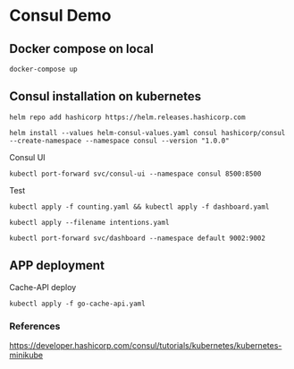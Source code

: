 # Consul Demo

## Docker compose on local

    docker-compose up

## Consul installation on kubernetes

    helm repo add hashicorp https://helm.releases.hashicorp.com

    helm install --values helm-consul-values.yaml consul hashicorp/consul --create-namespace --namespace consul --version "1.0.0"


Consul UI

    kubectl port-forward svc/consul-ui --namespace consul 8500:8500

Test

    kubectl apply -f counting.yaml && kubectl apply -f dashboard.yaml

    kubectl apply --filename intentions.yaml

    kubectl port-forward svc/dashboard --namespace default 9002:9002

## APP deployment
Cache-API deploy

    kubectl apply -f go-cache-api.yaml  


### References
https://developer.hashicorp.com/consul/tutorials/kubernetes/kubernetes-minikube